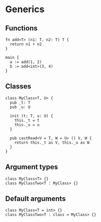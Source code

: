 # Generics

## Functions
```the
fn add<T> (n1: T, n2: T) T {
  return n1 + n2
}

main {
  a := add(1, 2)
  b := add<int>(3, 4)
}
```

## Classes
```the
class MyClass<T, U> {
  pub _t: T
  pub _u: U

  init (t: T, u: U) {
    this._t = t
    this._u = u
  }

  pub castRead<V = T, W = U> () V, W {
    return this._t as V, this._u as W
  }
}
```

## Argument types
```the
class MyClass<T> {}
class MyClassTwo<T : MyClass> {}
```

## Default arguments
```the
class MyClass<T = int> {}
class MyClassTwo<T : class = MyClass> {}
```
